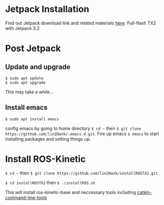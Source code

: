 # Jetpack Installation

Find out Jetpack download link and related materials [here](https://developer.nvidia.com/embedded/jetpack). Full-flash TX2 with Jetpack 3.2

# Post Jetpack
## Update and upgrade
```
$ sudo apt update
$ sudo apt upgrade
```
This may take a while...

## Install emacs
`$ sudo apt install emacs`

config emacs by going to home directory `$ cd ~` then `$ git clone https://github.com/linZHank/.emacs.d.git`. Fire up emacs `$ emacs` to start installing packages and setting things up.

# Install ROS-Kinetic
`$ cd ~` then `$ git clone https://github.com/linZHank/installROSTX2.git`

`$ cd installROSTX2` then `$ ./installROS.sh`

This will install ros-kinetic-base and neccessary tools including [catkin-command-line-tools](http://catkin-tools.readthedocs.io/en/latest/)
